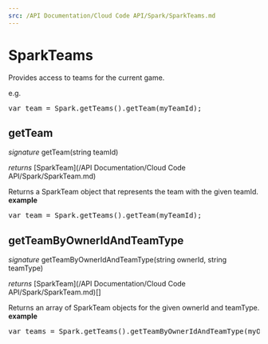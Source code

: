 ```yaml
---
src: /API Documentation/Cloud Code API/Spark/SparkTeams.md
---
```


# SparkTeams

Provides access to teams for the current game.

e.g.

<pre rel="highlighter" code-brush="js" contenteditable="false">var team = Spark.getTeams().getTeam(myTeamId);</pre>


## getTeam
_signature_ getTeam(string teamId)</p>
_returns_ [SparkTeam](/API Documentation/Cloud Code API/Spark/SparkTeam.md)</p>
Returns a SparkTeam object that represents the team with the given teamId.
<b>example</b>
<pre rel="highlighter" code-brush="js" contenteditable="false">var team = Spark.getTeams().getTeam(myTeamId);</pre>

## getTeamByOwnerIdAndTeamType
_signature_ getTeamByOwnerIdAndTeamType(string ownerId, string teamType)</p>
_returns_ [SparkTeam](/API Documentation/Cloud Code API/Spark/SparkTeam.md)[]</p>
Returns an array of SparkTeam objects for the given ownerId and teamType.
<b>example</b>
<pre rel="highlighter" code-brush="js" contenteditable="false">var teams = Spark.getTeams().getTeamByOwnerIdAndTeamType(myOwnerId, myTeamType);</pre>


